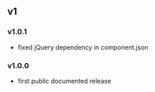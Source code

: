 ## v1

### v1.0.1

* fixed jQuery dependency in component.json

### v1.0.0

* first public documented release